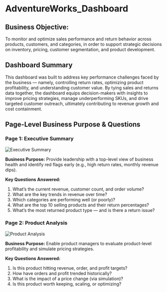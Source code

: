 # AdventureWorks_Dashboard

## Business Objective:
To monitor and optimize sales performance and return behavior across products, customers, and categories, in order to support strategic decisions on inventory, pricing, customer segmentation, and product development.

## Dashboard Summary
This dashboard was built to address key performance challenges faced by the business — namely, controlling return rates, optimizing product profitability, and understanding customer value. By tying sales and returns data together, the dashboard equips decision-makers with insights to improve pricing strategies, manage underperforming SKUs, and drive targeted customer outreach, ultimately contributing to revenue growth and cost containment.

## Page-Level Business Purpose & Questions

### Page 1: Executive Summary
![Executive Summary](https://github.com/dbshreyas/AdventureWorks_Dashboard_Power_BI/blob/main/Dashboard%20Snapshots/1%20Executive%20Summary.png)

**Business Purpose:** Provide leadership with a top-level view of business health and identify red flags early (e.g., high return rates, monthly revenue dips).

**Key Questions Answered:**

1. What’s the current revenue, customer count, and order volume?
2. What are the key trends in revenue over time?
3. Which categories are performing well (or poorly)?
4. What are the top 10 selling products and their return percentages?
5. What’s the most returned product type — and is there a return issue?


### Page 2: Product Analysis
![Product Analysis](https://github.com/dbshreyas/AdventureWorks_Dashboard_Power_BI/blob/main/Dashboard%20Snapshots/2%20Product%20Details.png)

**Business Purpose:** Enable product managers to evaluate product-level profitability and simulate pricing strategies.

**Key Questions Answered:**

1. Is this product hitting revenue, order, and profit targets?
2. How have orders and profit trended historically?
3. What is the impact of a price change (via simulation)?
4. Is this product worth keeping, scaling, or optimizing?
